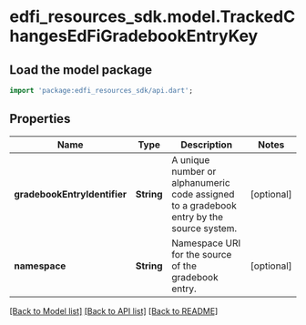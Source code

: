 # edfi_resources_sdk.model.TrackedChangesEdFiGradebookEntryKey

## Load the model package
```dart
import 'package:edfi_resources_sdk/api.dart';
```

## Properties
Name | Type | Description | Notes
------------ | ------------- | ------------- | -------------
**gradebookEntryIdentifier** | **String** | A unique number or alphanumeric code assigned to a gradebook entry by the source system. | [optional] 
**namespace** | **String** | Namespace URI for the source of the gradebook entry. | [optional] 

[[Back to Model list]](../README.md#documentation-for-models) [[Back to API list]](../README.md#documentation-for-api-endpoints) [[Back to README]](../README.md)



